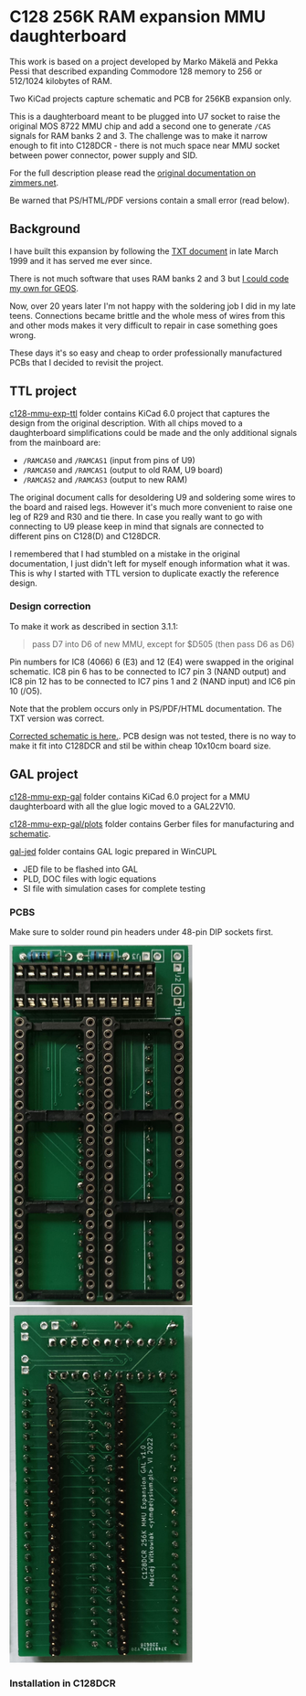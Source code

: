 # C128 256K RAM expansion MMU daughterboard

This work is based on a project developed by Marko Mäkelä and Pekka Pessi that described expanding Commodore 128 memory to 256 or 512/1024 kilobytes of RAM.

Two KiCad projects capture schematic and PCB for 256KB expansion only.

This is a daughterboard meant to be plugged into U7 socket to raise the original MOS 8722 MMU chip and add a second one to generate `/CAS` signals for RAM banks 2 and 3. The challenge was to make it narrow enough to fit into C128DCR - there is not much space near MMU socket between power connector, power supply and SID.

For the full description please read the [original documentation on zimmers.net](http://www.zimmers.net/anonftp/pub/cbm/documents/projects/memory/c128/1028/index.html).

Be warned that PS/HTML/PDF versions contain a small error (read below).

## Background

I have built this expansion by following the [TXT document](http://www.zimmers.net/anonftp/pub/cbm/documents/projects/memory/c128/1028/1028.txt) in late March 1999 and it has served me ever since.

There is not much software that uses RAM banks 2 and 3 but [I could code my own for GEOS](https://github.com/ytmytm/c64-geos-ramdrives).

Now, over 20 years later I'm not happy with the soldering job I did in my late teens. Connections became brittle and the whole mess of wires from this and other mods makes it very difficult to repair in case something goes wrong.

These days it's so easy and cheap to order professionally manufactured PCBs that I decided to revisit the project.

## TTL project

[c128-mmu-exp-ttl](c128-mmu-exp-ttl/) folder contains KiCad 6.0 project that captures the design from the original description. With all chips moved to a daughterboard simplifications could be made and the only additional signals from the mainboard are:

- `/RAMCAS0` and `/RAMCAS1` (input from pins of U9)
- `/RAMCAS0` and `/RAMCAS1` (output to old RAM, U9 board)
- `/RAMCAS2` and `/RAMCAS3` (output to new RAM)

The original document calls for desoldering U9 and soldering some wires to the board and raised legs. However it's much more convenient to raise one leg of R29 and R30 and tie there. In case you really want to go with connecting to U9 please keep in mind that signals are connected to different pins on C128(D) and C128DCR.

I remembered that I had stumbled on a mistake in the original documentation, I just didn't left for myself enough information what it was. This is why I started with TTL version to duplicate exactly the reference design.

### Design correction

To make it work as described in section 3.1.1:

> pass D7 into D6 of new MMU, except for $D505 (then pass D6 as D6)

Pin numbers for IC8 (4066) 6 (E3) and 12 (E4) were swapped in the original schematic. IC8 pin 6 has to be connected to IC7 pin 3 (NAND output) and IC8 pin 12 has to be connected to IC7 pins 1 and 2 (NAND input) and IC6 pin 10 (/O5).

Note that the problem occurs only in PS/PDF/HTML documentation. The TXT version was correct.

[Corrected schematic is here.](c128-mmu-exp-ttl/plots/c128-mmu-exp.pdf). PCB design was not tested, there is no way to make it fit into C128DCR and stil be within cheap 10x10cm board size.

## GAL project

[c128-mmu-exp-gal](c128-mmu-exp-gal/) folder contains KiCad 6.0 project for a MMU daughterboard with all the glue logic moved to a GAL22V10.

[c128-mmu-exp-gal/plots](c128-mmu-exp-gal/plots) folder contains Gerber files for manufacturing and [schematic](c128-mmu-exp-gal/plots/c128-mmu-exp.pdf).

[gal-jed](gal-jed) folder contains GAL logic prepared in WinCUPL

- JED file to be flashed into GAL
- PLD, DOC files with logic equations
- SI file with simulation cases for complete testing

### PCBS

Make sure to solder round pin headers under 48-pin DIP sockets first.

<img src="media/pcb-top.jpg" alt="PCB top" width=320> <img src="media/pcb-bottom.jpg" alt="PCB bottom" width=320>

### Installation in C128DCR

